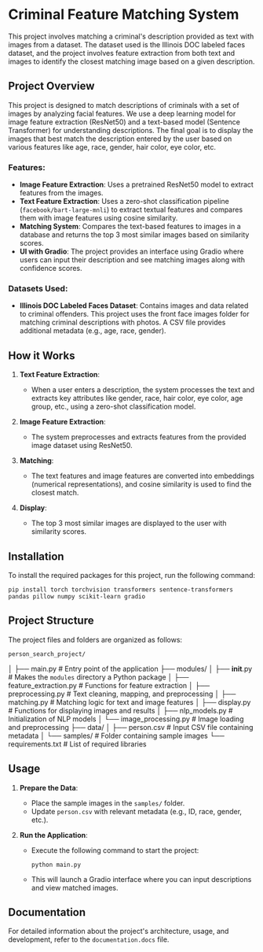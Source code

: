 Criminal Feature Matching System
================================

This project involves matching a criminal's description provided as text with images from a dataset. The dataset used is the Illinois DOC labeled faces dataset, and the project involves feature extraction from both text and images to identify the closest matching image based on a given description.

Project Overview
----------------
This project is designed to match descriptions of criminals with a set of images by analyzing facial features. We use a deep learning model for image feature extraction (ResNet50) and a text-based model (Sentence Transformer) for understanding descriptions. The final goal is to display the images that best match the description entered by the user based on various features like age, race, gender, hair color, eye color, etc.

### Features:
- **Image Feature Extraction**: Uses a pretrained ResNet50 model to extract features from the images.
- **Text Feature Extraction**: Uses a zero-shot classification pipeline (`facebook/bart-large-mnli`) to extract textual features and compares them with image features using cosine similarity.
- **Matching System**: Compares the text-based features to images in a database and returns the top 3 most similar images based on similarity scores.
- **UI with Gradio**: The project provides an interface using Gradio where users can input their description and see matching images along with confidence scores.

### Datasets Used:
- **Illinois DOC Labeled Faces Dataset**: Contains images and data related to criminal offenders. This project uses the front face images folder for matching criminal descriptions with photos. A CSV file provides additional metadata (e.g., age, race, gender).

How it Works
------------
1. **Text Feature Extraction**:
   - When a user enters a description, the system processes the text and extracts key attributes like gender, race, hair color, eye color, age group, etc., using a zero-shot classification model.

2. **Image Feature Extraction**:
   - The system preprocesses and extracts features from the provided image dataset using ResNet50.

3. **Matching**:
   - The text features and image features are converted into embeddings (numerical representations), and cosine similarity is used to find the closest match.

4. **Display**:
   - The top 3 most similar images are displayed to the user with similarity scores.

Installation
------------
To install the required packages for this project, run the following command:

    pip install torch torchvision transformers sentence-transformers pandas pillow numpy scikit-learn gradio

Project Structure
-----------------
The project files and folders are organized as follows:

    person_search_project/
│
├── main.py                 # Entry point of the application
├── modules/
│   ├── __init__.py         # Makes the `modules` directory a Python package
│   ├── feature_extraction.py  # Functions for feature extraction
│   ├── preprocessing.py    # Text cleaning, mapping, and preprocessing
│   ├── matching.py         # Matching logic for text and image features
│   ├── display.py          # Functions for displaying images and results
│   ├── nlp_models.py       # Initialization of NLP models
│   └── image_processing.py # Image loading and preprocessing
├── data/
│   ├── person.csv          # Input CSV file containing metadata
│   └── samples/            # Folder containing sample images
└── requirements.txt        # List of required libraries


Usage
-----
1. **Prepare the Data**:
   - Place the sample images in the `samples/` folder.
   - Update `person.csv` with relevant metadata (e.g., ID, race, gender, etc.).

2. **Run the Application**:
   - Execute the following command to start the project:
     
         python main.py

   - This will launch a Gradio interface where you can input descriptions and view matched images.

Documentation
-------------
For detailed information about the project's architecture, usage, and development, refer to the `documentation.docs` file.
